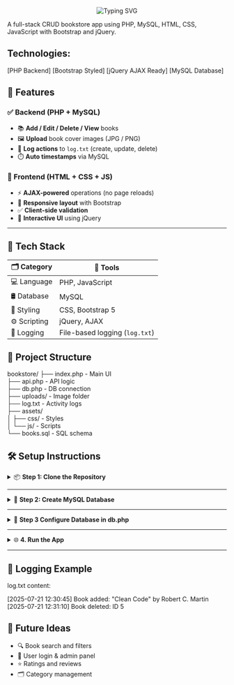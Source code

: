 
<p align="center">
  <img src="https://readme-typing-svg.demolab.com?font=Fira+Code&weight=700&size=26&duration=3500&pause=1000&color=38BDF8&center=true&vCenter=true&width=500&lines=%F0%9F%93%9A+PHP+Bookstore+App" alt="Typing SVG" />
</p>

A full-stack CRUD bookstore app using PHP, MySQL, HTML, CSS, JavaScript with Bootstrap and jQuery.

Technologies:
-------------
[PHP Backend]    [Bootstrap Styled]    [jQuery AJAX Ready]    [MySQL Database]




## 🚀 Features

### ✅ Backend (PHP + MySQL)
- 📚 **Add / Edit / Delete / View** books  
- 🖼️ **Upload** book cover images (JPG / PNG)  
- 📝 **Log actions** to `log.txt` (create, update, delete)  
- ⏱️ **Auto timestamps** via MySQL  

### 🎨 Frontend (HTML + CSS + JS)
- ⚡ **AJAX-powered** operations (no page reloads)  
- 📱 **Responsive layout** with Bootstrap  
- ✅ **Client-side validation**  
- 🧩 **Interactive UI** using jQuery  

---

## 🧰 Tech Stack

| 🗂️ Category    | 🔧 Tools                            |
|----------------|------------------------------------|
| 💻 Language     | PHP, JavaScript                     |
| 🛢️ Database     | MySQL                               |
| 🎨 Styling      | CSS, Bootstrap 5                    |
| ⚙️ Scripting    | jQuery, AJAX                        |
| 🧾 Logging      | File-based logging (`log.txt`)      |



📁 Project Structure
--------------------

bookstore/
├── index.php          - Main UI  
├── api.php            - API logic  
├── db.php             - DB connection  
├── uploads/           - Image folder  
├── log.txt            - Activity logs  
├── assets/  
│   ├── css/           - Styles  
│   └── js/            - Scripts  
└── books.sql          - SQL schema  


## 🛠️ Setup Instructions

<details>
<summary>📦 <strong>Step 1: Clone the Repository</strong></summary>

| Command | Description |
|--------|-------------|
| `git clone https://github.com/your-username/php-bookstore.git` | Clone the repository |
| `cd php-bookstore` | Navigate into the project folder |

</details>

---

<details>
<summary>💾 <strong>Step 2: Create MySQL Database</strong></summary>

Use **phpMyAdmin** or **MySQL CLI** to execute the following:

```sql
CREATE TABLE books (
  id INT AUTO_INCREMENT PRIMARY KEY,
  title VARCHAR(255),
  author VARCHAR(255),
  price DECIMAL(10,2),
  cover VARCHAR(255),
  created_at TIMESTAMP DEFAULT CURRENT_TIMESTAMP
);
```
</details>

---

<details>
<summary>💾 <strong>Step 3 Configure Database in db.php  </strong></summary>

----------------------------------
$host = 'localhost';  
$db   = 'your_db';  
$user = 'your_user';  
$pass = 'your_pass';  

</details>

---
<details>
<summary>🌐  <strong>4. Run the App  </strong></summary>

-----------------
Start your local server (XAMPP, LAMP, etc.)  
Visit: http://localhost/bookstore/index.php  

</details>

---



📒 Logging Example
-------------------

log.txt content:

[2025-07-21 12:30:45] Book added: "Clean Code" by Robert C. Martin  
[2025-07-21 12:31:10] Book deleted: ID 5  

🔮 Future Ideas
----------------

- 🔍 Book search and filters  
- 👤 User login & admin panel  
- ⭐ Ratings and reviews  
- 🗂️ Category management  

